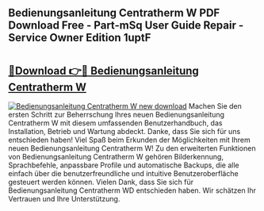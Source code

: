## Bedienungsanleitung Centratherm W PDF Download Free - Part-mSq User Guide Repair - Service Owner Edition 1uptF

# <h2><a href="http://df3tj2.blite.top/?on=Bedienungsanleitung+Centratherm+W">🔗Download 👉🔴 Bedienungsanleitung Centratherm W</a></h2>

[![Bedienungsanleitung Centratherm W new download](https://i.imgur.com/lujVjoI.png)](http://df3tj2.blite.top/?on=Bedienungsanleitung+Centratherm+W)
Machen Sie den ersten Schritt zur Beherrschung Ihres neuen Bedienungsanleitung Centratherm W mit diesem umfassenden Benutzerhandbuch, das Installation, Betrieb und Wartung abdeckt. Danke, dass Sie sich für uns entschieden haben! Viel Spaß beim Erkunden der Möglichkeiten mit Ihrem neuen Bedienungsanleitung Centratherm W! Zu den erweiterten Funktionen von Bedienungsanleitung Centratherm W gehören Bilderkennung, Sprachbefehle, anpassbare Profile und automatische Backups, die alle einfach über die benutzerfreundliche und intuitive Benutzeroberfläche gesteuert werden können. Vielen Dank, dass Sie sich für Bedienungsanleitung Centratherm WD entschieden haben. Wir schätzen Ihr Vertrauen und Ihre Unterstützung.
